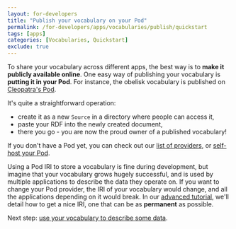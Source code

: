 ```yaml
---
layout: for-developers
title: "Publish your vocabulary on your Pod"
permalink: /for-developers/apps/vocabularies/publish/quickstart
tags: [apps]
categories: [Vocabularies, Quickstart]
exclude: true
---
```


To share your vocabulary across different apps, the best way is to **make it
publicly available online**. One easy way of publishing your vocabulary is
**putting it in your Pod**. For instance, the obelisk vocabulary is published on
[Cleopatra's Pod](https://cleopatra.solidcommunity.net/public/voc/obelisk.ttl).

It's quite a straightforward operation:
- create it as a new `Source` in a directory where people can access it,
- paste your RDF into the newly created document, 
- there you go - you are now the proud owner of a published vocabulary!
 
If you don't have a Pod yet, you can check out our
 [list of providers](/use-solid), or [self-host your Pod](/for-developers/pod-server).

Using a Pod IRI to store a vocabulary is fine during development, but imagine
that your vocabulary grows hugely successful, and is used by multiple
applications to describe the data they operate on. If you want to change your
Pod provider, the IRI of your vocabulary would change, and all the applications
depending on it would break. In our
[advanced tutorial](/for-developers/apps/vocabularies/publish), we'll detail
how to get a nice IRI, one that can be as **permanent** as possible.

Next step: [use your vocabulary to describe some data](/for-developers/apps/vocabularies/use/quickstart).
